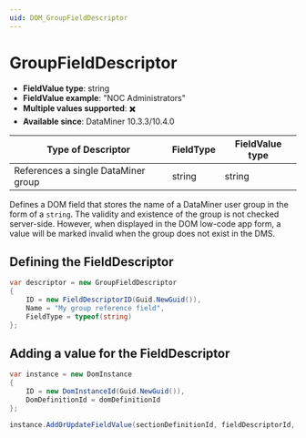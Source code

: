 ```yaml
---
uid: DOM_GroupFieldDescriptor
---
```


# GroupFieldDescriptor

- **FieldValue type**: string
- **FieldValue example**: "NOC Administrators"
- **Multiple values supported**: :heavy_multiplication_x:
- **Available since**: DataMiner 10.3.3/10.4.0

| Type of Descriptor | FieldType | FieldValue type |
|--------------------|-----------|-----------------|
| References a single DataMiner group | string | string |

Defines a DOM field that stores the name of a DataMiner user group in the form of a `string`. The validity and existence of the group is not checked server-side. However, when displayed in the DOM low-code app form, a value will be marked invalid when the group does not exist in the DMS.

## Defining the FieldDescriptor

```csharp
var descriptor = new GroupFieldDescriptor
{
    ID = new FieldDescriptorID(Guid.NewGuid()),
    Name = "My group reference field",
    FieldType = typeof(string)
};
```

## Adding a value for the FieldDescriptor

```csharp
var instance = new DomInstance
{
    ID = new DomInstanceId(Guid.NewGuid()),
    DomDefinitionId = domDefinitionId
};

instance.AddOrUpdateFieldValue(sectionDefinitionId, fieldDescriptorId, "NOC Operators");
```
